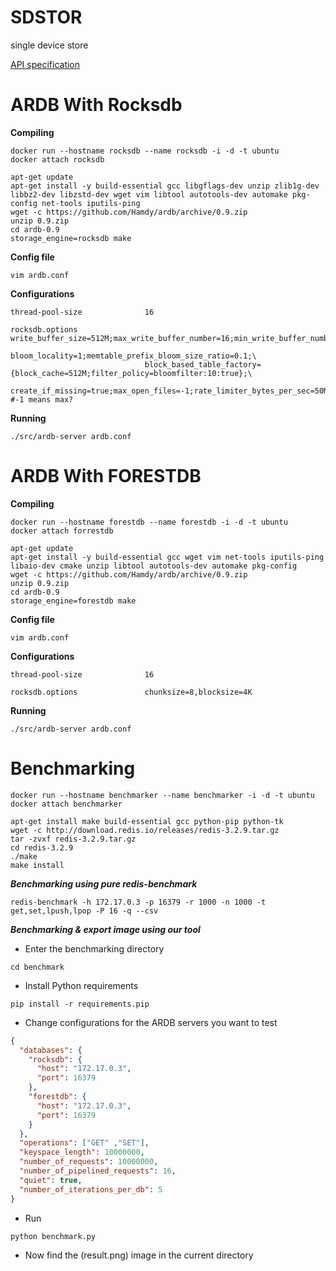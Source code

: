 # SDSTOR
single device store

[API specification](https://rawgit.com/g8os/sdstor/master/specs/raml/sdstor.html)




ARDB With Rocksdb
=================

**Compiling**

```
docker run --hostname rocksdb --name rocksdb -i -d -t ubuntu
docker attach rocksdb

apt-get update
apt-get install -y build-essential gcc libgflags-dev unzip zlib1g-dev libbz2-dev libzstd-dev wget vim libtool autotools-dev automake pkg-config net-tools iputils-ping
wget -c https://github.com/Hamdy/ardb/archive/0.9.zip
unzip 0.9.zip
cd ardb-0.9
storage_engine=rocksdb make
```

**Config file**

```
vim ardb.conf

```

**Configurations**
```
thread-pool-size              16

rocksdb.options               write_buffer_size=512M;max_write_buffer_number=16;min_write_buffer_number_to_merge=2;compression=kSnappyCompression;\
                              bloom_locality=1;memtable_prefix_bloom_size_ratio=0.1;\
                              block_based_table_factory={block_cache=512M;filter_policy=bloomfilter:10:true};\
                              create_if_missing=true;max_open_files=-1;rate_limiter_bytes_per_sec=50M  #-1 means max?

```

**Running**
```
./src/ardb-server ardb.conf

```

ARDB With FORESTDB
==================

**Compiling**

```
docker run --hostname forestdb --name forestdb -i -d -t ubuntu
docker attach forrestdb

apt-get update
apt-get install -y build-essential gcc wget vim net-tools iputils-ping libaio-dev cmake unzip libtool autotools-dev automake pkg-config
wget -c https://github.com/Hamdy/ardb/archive/0.9.zip
unzip 0.9.zip
cd ardb-0.9
storage_engine=forestdb make
```

**Config file**

```
vim ardb.conf

```

**Configurations**
```
thread-pool-size              16

rocksdb.options               chunksize=8,blocksize=4K

```

**Running**
```
./src/ardb-server ardb.conf

```



Benchmarking
============

```
docker run --hostname benchmarker --name benchmarker -i -d -t ubuntu
docker attach benchmarker

apt-get install make build-essential gcc python-pip python-tk
wget -c http://download.redis.io/releases/redis-3.2.9.tar.gz
tar -zvxf redis-3.2.9.tar.gz
cd redis-3.2.9
./make
make install
```

***Benchmarking using pure redis-benchmark***

```
redis-benchmark -h 172.17.0.3 -p 16379 -r 1000 -n 1000 -t get,set,lpush,lpop -P 16 -q --csv
```

***Benchmarking & export image using our tool***

- Enter the benchmarking directory
```
cd benchmark
```

- Install Python requirements
```
pip install -r requirements.pip

```

- Change configurations for the ARDB servers you want to test

```json
{
  "databases": {
    "rocksdb": {
      "host": "172.17.0.3",
      "port": 16379
    },
    "forestdb": {
      "host": "172.17.0.3",
      "port": 16379
    }
  },
  "operations": ["GET" ,"SET"],
  "keyspace_length": 10000000,
  "number_of_requests": 10000000,
  "number_of_pipelined_requests": 16,
  "quiet": true,
  "number_of_iterations_per_db": 5
}
```


- Run
```
python benchmark.py
```

- Now find the (result.png) image in the current directory
